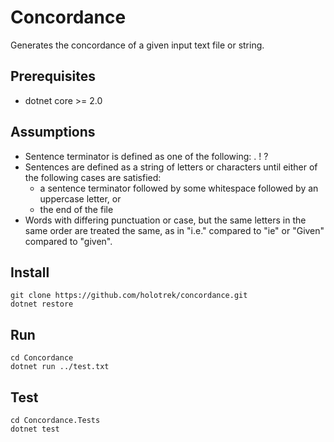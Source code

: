 # Concordance

Generates the concordance of a given input text file or string.

## Prerequisites

* dotnet core >= 2.0

## Assumptions

* Sentence terminator is defined as one of the following: . ! ?
* Sentences are defined as a string of letters or characters until either of the following cases are satisfied:
  * a sentence terminator followed by some whitespace followed by an uppercase letter, or
  * the end of the file
* Words with differing punctuation or case, but the same letters in the same order are treated the same, as in "i.e." compared to "ie" or "Given" compared to "given".

## Install

```
git clone https://github.com/holotrek/concordance.git
dotnet restore
```

## Run

```
cd Concordance
dotnet run ../test.txt
```

## Test

```
cd Concordance.Tests
dotnet test
```
